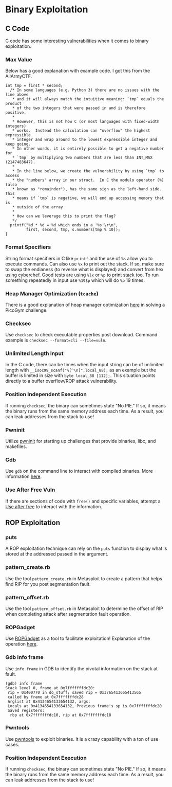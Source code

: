 # Binary Exploitation

## C Code
C code has some interesting vulnerabilities when it comes to binary exploitation. 
### Max Value
Below has a good explanation with example code. I got this from the AllArmyCTF.
```
int tmp = first * second;
  /* In some languages (e.g. Python 3) there are no issues with the line above
   * and it will always match the intuitive meaning: `tmp` equals the product
   * of the two integers that were passed in and is therefore positive.
   *
   * However, this is not how C (or most languages with fixed-width integers)
   * works.  Instead the calculation can "overflow" the highest expressible
   * integer and wrap around to the lowest expressible integer and keep going.
   * In other words, it is entirely possible to get a negative number for
   * `tmp` by multiplying two numbers that are less than INT_MAX (2147483647).
   *
   * In the line below, we create the vulnerability by using `tmp` to access
   * the "numbers" array in our struct.  In C the modulo operator (%) (also
   * known as "remainder"), has the same sign as the left-hand side.  This
   * means if `tmp` is negative, we will end up accessing memory that is
   * outside of the array.
   *
   * How can we leverage this to print the flag?
   */
  printf("%d * %d = %d which ends in a '%s'\r\n",
         first, second, tmp, s.numbers[tmp % 10]);
}
```
### Format Specifiers
String format specifiers in C like ```printf``` and the use of ```%s``` allow you to execute commands. Can also use ```%x``` to print out the stack. If so, make sure to swap the endianess (to reverse what is displayed) and convert from hex using cyberchef. Good tests are using ```%lx``` or ```%p``` to print stack too. To run something repeatedly in input use ```%19$p``` which will do ```%p``` 19 times. 

### Heap Manager Optimization (```tcache```)
There is a good explanation of heap manager optimization [here](https://github.com/Dvd848/CTFs/blob/master/2021_picoCTF/Cache_Me_Outside.md) in solving a PicoGym challenge. 

### Checksec
Use ```checksec``` to check executable properties post download. Command example is ```checksec --format=cli --file=vuln```. 

### Unlimited Length Input
In the C code, there can be times when the input string can be of unlimited length with ```__isoc99_scanf("%[^\n]",local_88);``` as an example but the buffer is limited in size with ```byte local_88 [112];```. This situation points directly to a buffer overflow/ROP attack vulnerability. 

### Position Independent Execution
If running ```checksec```, the binary can sometimes state "No PIE." If so, it means the binary runs from the same memory address each time. As a result, you can leak addresses from the stack to use! 

### Pwninit
Utilize [pwninit](https://github.com/io12/pwninit) for starting up challenges that provide binaries, libc, and makefiles. 

### Gdb
Use ```gdb``` on the command line to interact with compiled binaries. More information [here](https://sourceware.org/gdb/). 

### Use After Free Vuln
If there are sections of code with ```free()``` and specific variables, attempt a [Use after free](https://learn.snyk.io/lesson/use-after-free/use) to interact with the information. 

## ROP Exploitation

### puts
A ROP exploitation technique can rely on the ```puts``` function to display what is stored at the addressed passed in the argument. 

### pattern_create.rb
Use the tool ```pattern_create.rb``` in Metasploit to create a pattern that helps find RIP for you post segmentation fault. 

### pattern_offset.rb
Use the tool ```pattern_offset.rb``` in Metasploit to determine the offset of RIP when completing attack after segmentation fault operation. 

### ROPGadget
Use [ROPGadget](https://github.com/JonathanSalwan/ROPgadget) as a tool to facilitate exploitation! Explanation of the operation [here](https://ir0nstone.gitbook.io/notes/types/stack/return-oriented-programming/gadgets). 

### Gdb info frame
Use ```info frame``` in GDB to identify the pivotal information on the stack at fault. 

```
(gdb) info frame
Stack level 0, frame at 0x7fffffffdc20:
 rip = 0x400770 in do_stuff; saved rip = 0x3765413665413565
 called by frame at 0x7fffffffdc28
 Arglist at 0x4134654133654132, args: 
 Locals at 0x4134654133654132, Previous frame's sp is 0x7fffffffdc20
 Saved registers:
  rbp at 0x7fffffffdc10, rip at 0x7fffffffdc18

```

### Pwntools
Use [pwntools](https://docs.pwntools.com/en/latest/) to exploit binaries. It is a crazy capability with a ton of use cases. 

### Position Independent Execution
If running ```checksec```, the binary can sometimes state "No PIE." If so, it means the binary runs from the same memory address each time. As a result, you can leak addresses from the stack to use! 